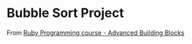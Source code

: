 # Bubble Sort Project

From [Ruby Programming course - Advanced Building Blocks](https://www.theodinproject.com/courses/ruby-programming/lessons/advanced-building-blocks)
